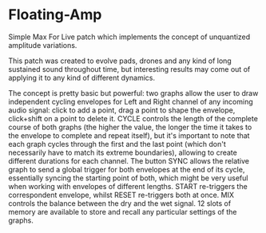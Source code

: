 # Floating-Amp
Simple Max For Live patch which implements the concept of unquantized amplitude variations.


This patch was created to evolve pads, drones and any kind of long sustained sound throughout time, but interesting results may come out of applying it to any kind of different dynamics.

The concept is pretty basic but powerful: two graphs allow the user to draw independent cycling envelopes for Left and Right channel of any incoming audio signal: click to add a point, drag a point to shape the envelope, click+shift on a point to delete it. CYCLE controls the length of the complete course of both graphs (the higher the value, the longer the time it takes to the envelope to complete and repeat itself), but it's important to note that each graph cycles through the first and the last point (which don't necessarily have to match its extreme boundaries), allowing to create different durations for each channel. The button SYNC allows the relative graph to send a global trigger for both envelopes at the end of its cycle, essentially syncing the starting point of both, which might be very useful when working with envelopes of different lengths. START re-triggers the correspondent envelope, whilst RESET re-triggers both at once. MIX controls the balance between the dry and the wet signal. 12 slots of memory are available to store and recall any particular settings of the graphs.
